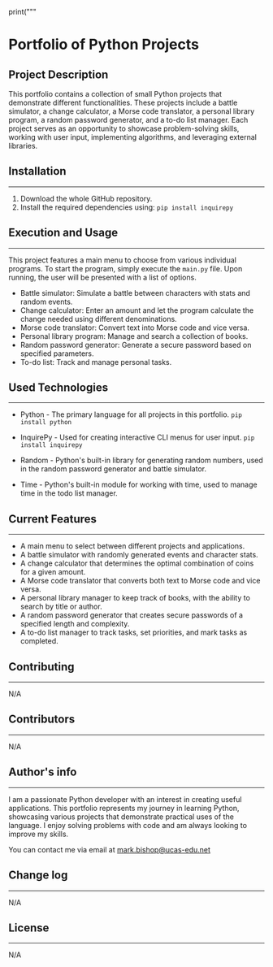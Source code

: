 print("""
# Portfolio of Python Projects

## Project Description

This portfolio contains a collection of small Python projects that demonstrate different functionalities. These projects include a battle simulator, a change calculator, a Morse code translator, a personal library program, a random password generator, and a to-do list manager. Each project serves as an opportunity to showcase problem-solving skills, working with user input, implementing algorithms, and leveraging external libraries.

## Installation
---
1. Download the whole GitHub repository.
2. Install the required dependencies using:
   `pip install inquirepy`

## Execution and Usage
---
This project features a main menu to choose from various individual programs. To start the program, simply execute the `main.py` file. Upon running, the user will be presented with a list of options.
* Battle simulator: Simulate a battle between characters with stats and random events.
* Change calculator: Enter an amount and let the program calculate the change needed using different denominations.
* Morse code translator: Convert text into Morse code and vice versa.
* Personal library program: Manage and search a collection of books.
* Random password generator: Generate a secure password based on specified parameters.
* To-do list: Track and manage personal tasks.


## Used Technologies
---
* Python - The primary language for all projects in this portfolio.
`pip install python`

* InquirePy - Used for creating interactive CLI menus for user input.
`pip install inquirepy`

* Random - Python's built-in library for generating random numbers, used in the random password generator and battle simulator.

* Time - Python's built-in module for working with time, used to manage time in the todo list manager. 

## Current Features
---
* A main menu to select between different projects and applications.
* A battle simulator with randomly generated events and character stats.
* A change calculator that determines the optimal combination of coins for a given amount.
* A Morse code translator that converts both text to Morse code and vice versa.
* A personal library manager to keep track of books, with the ability to search by title or author.
* A random password generator that creates secure passwords of a specified length and complexity.
* A to-do list manager to track tasks, set priorities, and mark tasks as completed.

## Contributing
---
N/A

## Contributors
---
N/A

## Author's info
---
I am a passionate Python developer with an interest in creating useful applications. This portfolio represents my journey in learning Python, showcasing various projects that demonstrate practical uses of the language. I enjoy solving problems with code and am always looking to improve my skills.

You can contact me via email at mark.bishop@ucas-edu.net

## Change log
---
N/A

## License
---
N/A

